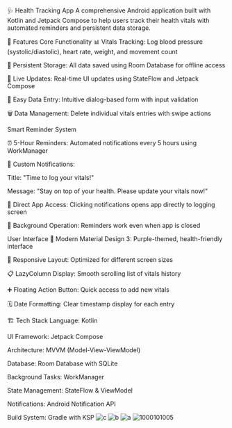 🩺 Health Tracking App
A comprehensive Android application built with Kotlin and Jetpack Compose to help users track their health vitals with automated reminders and persistent data storage.

📱 Features
Core Functionality
📊 Vitals Tracking: Log blood pressure (systolic/diastolic), heart rate, weight, and movement count

💾 Persistent Storage: All data saved using Room Database for offline access

🔄 Live Updates: Real-time UI updates using StateFlow and Jetpack Compose

📝 Easy Data Entry: Intuitive dialog-based form with input validation

🗑️ Data Management: Delete individual vitals entries with swipe actions

Smart Reminder System

⏰ 5-Hour Reminders: Automated notifications every 5 hours using WorkManager

🔔 Custom Notifications:

Title: "Time to log your vitals!"

Message: "Stay on top of your health. Please update your vitals now!"

🚀 Direct App Access: Clicking notifications opens app directly to logging screen

📱 Background Operation: Reminders work even when app is closed

User Interface
🎨 Modern Material Design 3: Purple-themed, health-friendly interface

📱 Responsive Layout: Optimized for different screen sizes

📋 LazyColumn Display: Smooth scrolling list of vitals history

➕ Floating Action Button: Quick access to add new vitals

🗓️ Date Formatting: Clear timestamp display for each entry

🏗️ Tech Stack
Language: Kotlin

UI Framework: Jetpack Compose

Architecture: MVVM (Model-View-ViewModel)

Database: Room Database with SQLite

Background Tasks: WorkManager

State Management: StateFlow & ViewModel

Notifications: Android Notification API

Build System: Gradle with KSP
![c](https://github.com/user-attachments/assets/1b7082b5-5860-45f0-ac2f-f5628390008d)
![b](https://github.com/user-attachments/assets/d8e88c97-cd2a-4369-97fa-3058e4d2729e)
![a](https://github.com/user-attachments/assets/809ae320-b3cc-4736-8943-e106f564aa58)
![1000101005](https://github.com/user-attachments/assets/82589482-2515-44fe-af7e-ee75928abe77)


